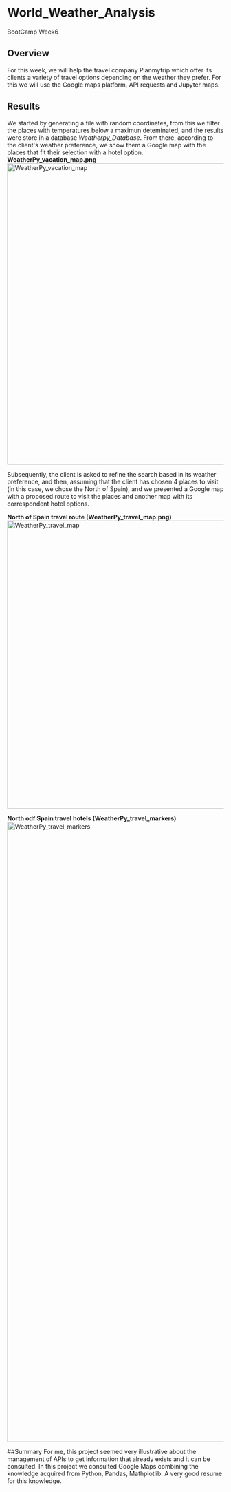# World_Weather_Analysis
BootCamp Week6
## Overview
  For this week, we will help the travel company Planmytrip which offer its clients a variety of travel options depending on the weather they prefer. For this we will use the Google maps platform, API requests and Jupyter maps. 
  
## Results
  We started by generating a file with random coordinates, from this we filter the places with  temperatures below a maximun deteminated, and the results were store in a database *Weatherpy_Database*. From there, according to the client's weather preference, we show them a Google map with the places that fit their selection with a hotel option. 
**WeatherPy_vacation_map.png**
<img width="700" alt="WeatherPy_vacation_map" src="https://user-images.githubusercontent.com/102195803/167911268-d67ce5ff-247d-466f-825d-ed4fbc8aba67.png">

  Subsequently, the client is asked to refine the search based in its weather preference, and then, assuming that the client has chosen 4 places to visit (in this case, we chose the North of Spain), and we presented  a Google map with a proposed route to visit the places and another map  with its correspondent hotel options.
  
**North of Spain travel route (WeatherPy_travel_map.png)**
  <img width="669" alt="WeatherPy_travel_map" src="https://user-images.githubusercontent.com/102195803/167911626-2dab6351-2aa2-4899-90ad-2f389ea07a1f.png">

**North odf Spain travel hotels (WeatherPy_travel_markers)**
<img width="1440" alt="WeatherPy_travel_markers" src="https://user-images.githubusercontent.com/102195803/167911653-8a39eacd-e400-4cdc-9412-2b5176430d25.png">

##Summary 
For me, this project seemed very illustrative about the management of APIs to get information that already exists and it can be consulted.  In this project we consulted Google Maps combining the knowledge acquired from Python, Pandas, Mathplotlib. A very good resume for this knowledge.
